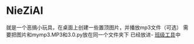 # NieZiAI
就是一个恶搞小玩具，在桌面上创建一些置顶图片，并播放mp3文件（可选）
需要把图片和mymp3.MP3和3.0.py放在同一个文件夹下
已经放进- [班级工具](https://github.com/wmp666/ClassTools)中
